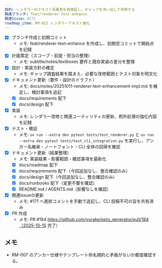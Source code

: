 ```yaml
---
目的: レンダラーのテキスト系要素を再検証し、ギャップを洗い出して改修する
関連ブランチ: feat/renderer-text-enhance
関連Issue: #171
roadmap_item: RM-012 レンダラーテキスト強化
---
```


- [x] ブランチ作成と初期コミット
  - メモ: feat/renderer-text-enhance を作成し、初期空コミットで開始点を記録
- [x] 計画策定（スコープ・前提・担当の整理）
  - メモ: subtitle/notes/textboxes 要件と既存実装の差分を整理
- [x] 設計・実装方針の確定
  - メモ: ギャップ調査結果を踏まえ、必要な改修範囲とテスト対象を明文化
- [x] ドキュメント更新（要件・設計のドラフト）
  - メモ: docs/notes/20251011-renderer-text-enhancement-impl.md を補足し、検討事項を追記
  - [x] docs/requirements 配下
  - [x] docs/design 配下
- [x] 実装
  - メモ: レンダラー改修と関連ユーティリティの更新、例外処理の強化内容を記録
- [x] テスト・検証
  - メモ: `uv run --extra dev pytest tests/test_renderer.py` と `uv run --extra dev pytest tests/test_cli_integration.py` を実行し、アンカー名継承・ノートフォント・CLI 全体の回帰を確認
- [x] ドキュメント更新（結果整理）
  - メモ: 実装結果・影響範囲・確認事項を最新化
  - [x] docs/roadmap 配下
  - [x] docs/requirements 配下（今回追加なし、整合確認のみ）
  - [x] docs/design 配下（今回追加なし、整合確認のみ）
  - [x] docs/runbooks 配下（変更不要を確認）
  - [x] README.md / AGENTS.md（影響なしを確認）
- [x] 関連Issueの更新
  - メモ: #171 へ進捗コメントを手動で追記し、CLI 投稿不可の旨を共有済み
- [x] PR 作成
  - メモ: PR #184 https://github.com/yurake/pptx_generator/pull/184（2025-10-15 完了）

## メモ
- RM-007 のアンカー仕様やテンプレート命名規約と矛盾がないか都度確認する。
